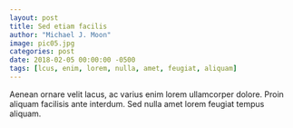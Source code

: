 ```yaml
---
layout: post
title: Sed etiam facilis
author: "Michael J. Moon"
image: pic05.jpg
categories: post
date: 2018-02-05 00:00:00 -0500
tags: [lcus, enim, lorem, nulla, amet, feugiat, aliquam]
---
```

Aenean ornare velit lacus, ac varius enim lorem ullamcorper dolore. Proin aliquam facilisis ante interdum. Sed nulla amet lorem feugiat tempus aliquam.
